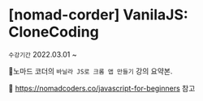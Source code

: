 # [nomad-corder] VanilaJS: CloneCoding

`수강기간` 2022.03.01 ~ 

📌노마드 코더의 `바닐라 JS로 크롬 앱 만들기` 강의 요약본.

📌 https://nomadcoders.co/javascript-for-beginners 참고

<br>